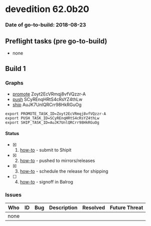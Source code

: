 # devedition 62.0b20

### Date of go-to-build: 2018-08-23

## Preflight tasks (pre go-to-build)
- none

## Build 1  

### Graphs
* [promote](https://tools.taskcluster.net/push-inspector/#/Zoyt2EcVRmqj8vfVQzzr-A) Zoyt2EcVRmqj8vfVQzzr-A
* [push](https://tools.taskcluster.net/push-inspector/#/SCyREnqHRtS4cRsYZ4thLw) SCyREnqHRtS4cRsYZ4thLw
* [ship](https://tools.taskcluster.net/push-inspector/#/AuJK7UnlQRCrr98HkRGuOg) AuJK7UnlQRCrr98HkRGuOg
```
export PROMOTE_TASK_ID=Zoyt2EcVRmqj8vfVQzzr-A
export PUSH_TASK_ID=SCyREnqHRtS4cRsYZ4thLw
export SHIP_TASK_ID=AuJK7UnlQRCrr98HkRGuOg
```


#### Status
- [x] 1.  [how-to](https://wiki.mozilla.org/Release:Release_Automation_on_Mercurial:Starting_a_Release#Submit_to_Ship_It)  - submit to Shipit
- [x] 2.  [how-to](https://github.com/mozilla-releng/releasewarrior-2.0/blob/master/docs/release-promotion/desktop/howto.md#push-artifacts-to-releases-directory)  - pushed to mirrors/releases
- [x] 3.  [how-to](https://github.com/mozilla-releng/releasewarrior-2.0/blob/master/docs/release-promotion/desktop/howto.md#ship-the-release)  - schedule the release for shipping
- [ ] 4.  [how-to](https://github.com/mozilla-releng/releasewarrior-2.0/blob/master/docs/release-promotion/desktop/howto.md#obtain-sign-offs-for-changes)  - signoff in Balrog

### Issues
| Who                 | ID               | Bug                                                                 | Description                | Resolved                | Future Threat                |
| ------------------- | ---------------- | ------------------------------------------------------------------- | -------------------------- | ----------------------- | ---------------------------- |
| none | | | | | |

